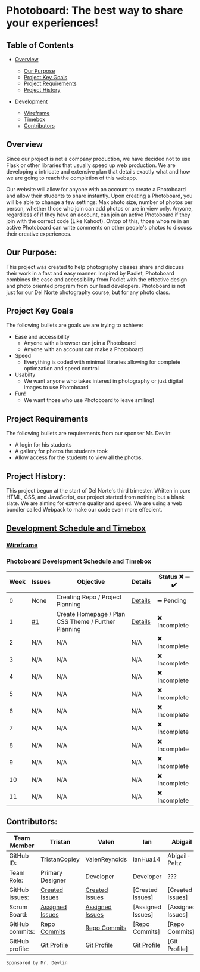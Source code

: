 # Photoboard: The best way to share your experiences!

## Table of Contents


* [Overview](https://github.com/TristanCopley/photoboard/blob/main/README.md#overview)
  * [Our Purpose](https://github.com/TristanCopley/photoboard/blob/main/README.md#our-purpose)
  * [Project Key Goals](https://github.com/TristanCopley/photoboard/blob/main/README.md#project-key-goals)
  * [Project Requirements](https://github.com/TristanCopley/photoboard/blob/main/README.md#project-requirements)
  * [Project History](https://github.com/TristanCopley/photoboard/blob/main/README.md#project-history)
 
 
* [Development](https://github.com/TristanCopley/photoboard/blob/main/README.md#development-schedule-and-timebox)
  * [Wireframe](https://github.com/TristanCopley/photoboard/blob/main/README.md#wireframe)
  * [Timebox](https://github.com/TristanCopley/photoboard/blob/main/README.md#development-schedule-and-timebox)
  * [Contributors](https://github.com/TristanCopley/photoboard/blob/main/README.md#contributors)


## Overview
Since our project is not a company production, we have decided not to use Flask or other libraries that usually speed up web production. We are developing a intricate and extensive plan that details exactly what and how we are going to reach the completion of this webapp.

Our website will allow for anyone with an account to create a Photoboard and allow their students to share instantly. Upon creating a Photoboard, you will be able to change a few settings: Max photo size, number of photos per person, whether those who join can add photos or are in view only. Anyone, regardless of if they have an account, can join an active Photoboard if they join with the correct code (Like Kahoot). Ontop of this, those whoa re in an active Photoboard can write comments on other people's photos to discuss their creative experiences.

## Our Purpose:
This project was created to help photography classes share and discuss their work in a fast and easy manner. Inspired by Padlet, Photoboard combines the ease and accessibility from Padlet with the effective design and photo oriented program from our lead developers. Photoboard is not just for our Del Norte photography course, but for any photo class.

## Project Key Goals
The following bullets are goals we are trying to achieve:

* Ease and accessibility
  * Anyone with a browser can join a Photoboard
  * Anyone with an account can make a Photoboard
* Speed
  * Everything is coded with minimal libraries allowing for complete optimzation and speed control
* Usabilty
  * We want anyone who takes interest in photography or just digital images to use Photoboard
* Fun!
  * We want those who use Photoboard to leave smiling!
 
 ## Project Requirements 
The following bullets are requirements from our sponser Mr. Devlin:

* A login for his students
* A gallery for photos the students took
* Allow access for the students to view all the photos.

## Project History:
This project begun at the start of Del Norte's third trimester. Written in pure HTML, CSS, and JavaScript, our project started from nothing but a blank slate. We are aiming for extreme quality and speed. We are using a web bundler called Webpack to make our code even more effecient. 

## [Development Schedule and Timebox](https://github.com/TristanCopley/photoboard/wiki)

### [Wireframe](https://coggle.it/diagram/Yi1LiZSuTY1a3Fw7/t/photoboard/9253e056eff1f3a76b6f5030146e917f60f1714826afb14d5eb9ea826c1cc369)

### Photoboard Development Schedule and Timebox

| Week  | Issues | Objective | Details | Status :x: :heavy_minus_sign: :heavy_check_mark: |
| ------------- | ------------- | ------------- | ------------- | ------------- |
| 0 | None | Creating Repo / Project Planning| [Details](https://github.com/TristanCopley/photoboard/wiki/Week-0---Details) | :heavy_minus_sign: Pending |
| 1 | [#1](/TristanCopley/photoboard/issues/1) | Create Homepage / Plan CSS Theme / Further Planning | [Details](https://github.com/TristanCopley/photoboard/wiki/Week-1-Details) | :x: Incomplete |
| 2 | N/A | N/A | N/A | :x: Incomplete |
| 3 | N/A | N/A| N/A | :x: Incomplete |
| 4 | N/A | N/A | N/A | :x: Incomplete |
| 5 | N/A | N/A| N/A | :x: Incomplete |
| 6 | N/A | N/A | N/A | :x: Incomplete |
| 7 | N/A | N/A| N/A | :x: Incomplete |
| 8 | N/A | N/A | N/A | :x: Incomplete |
| 9 | N/A | N/A| N/A | :x: Incomplete |
| 10 | N/A | N/A | N/A | :x: Incomplete |
| 11 | N/A | N/A| N/A | :x: Incomplete |

## Contributors:
Team Member | Tristan | Valen | Ian | Abigail |
--- | --- | --- | --- | ---
GitHub ID: | TristanCopley | ValenReynolds | IanHua14 | Abigail-Peltz |
Team Role: | Primary Designer | Developer | Developer | ??? |
GitHub Issues: | [Created Issues](https://github.com/TristanCopley/photoboard/issues?q=author%3ATristanCopley+) | [Created Issues](https://github.com/TristanCopley/photoboard/issues/created_by/ValenReynolds) | [Created Issues] | [Created Issues]
Scrum Board: | [Assigned Issues](https://github.com/TristanCopley/photoboard/issues/assigned/TristanCopley) | [Assigned Issues](https://github.com/TristanCopley/photoboard/projects/2?card_filter_query=assignee%3Avalenreynolds)| [Assigned Issues] | [Assigned Issues]
GitHub commits: | [Repo Commits](https://github.com/TristanCopley/photoboard/commits?author=TristanCopley) | [Repo Commits](https://github.com/TristanCopley/photoboard/commits/main) | [Repo Commits] | [Repo Commits]
GitHub profile: | [Git Profile](https://github.com/TristanCopley) | [Git Profile](https://github.com/ValenReynolds) | [Git Profile](https://github.com/IanHua14) | [Git Profile]

`Sponsored by Mr. Devlin`
